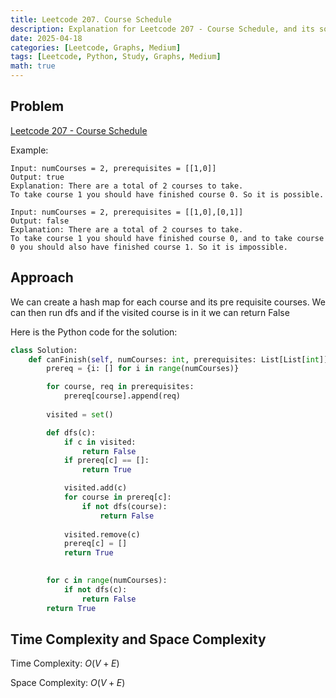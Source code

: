```yaml
---
title: Leetcode 207. Course Schedule
description: Explanation for Leetcode 207 - Course Schedule, and its solution in Python.
date: 2025-04-18
categories: [Leetcode, Graphs, Medium]
tags: [Leetcode, Python, Study, Graphs, Medium]
math: true
---
```


## Problem
[Leetcode 207 - Course Schedule](https://leetcode.com/problems/course-schedule/description/)

Example:
```
Input: numCourses = 2, prerequisites = [[1,0]]
Output: true
Explanation: There are a total of 2 courses to take. 
To take course 1 you should have finished course 0. So it is possible.

Input: numCourses = 2, prerequisites = [[1,0],[0,1]]
Output: false
Explanation: There are a total of 2 courses to take. 
To take course 1 you should have finished course 0, and to take course 0 you should also have finished course 1. So it is impossible.
```

## Approach

We can create a hash map for each course and its pre requisite courses. We can then run dfs and if the visited course is in it we can return False

Here is the Python code for the solution:
```python
class Solution:
    def canFinish(self, numCourses: int, prerequisites: List[List[int]]) -> bool:
        prereq = {i: [] for i in range(numCourses)}

        for course, req in prerequisites:
            prereq[course].append(req)
        
        visited = set()

        def dfs(c):
            if c in visited:
                return False
            if prereq[c] == []:
                return True

            visited.add(c) 
            for course in prereq[c]:
                if not dfs(course):
                    return False
            
            visited.remove(c)
            prereq[c] = []            
            return True
            

        for c in range(numCourses):
            if not dfs(c):
                return False
        return True
```
## Time Complexity and Space Complexity

Time Complexity: $O(V+E)$

Space Complexity: $O(V+E)$